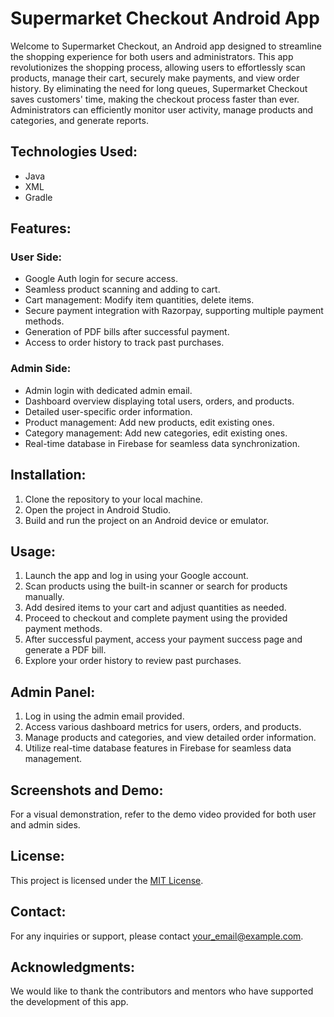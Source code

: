 # Supermarket Checkout Android App

Welcome to Supermarket Checkout, an Android app designed to streamline the shopping experience for both users and administrators. This app revolutionizes the shopping process, allowing users to effortlessly scan products, manage their cart, securely make payments, and view order history. By eliminating the need for long queues, Supermarket Checkout saves customers' time, making the checkout process faster than ever. Administrators can efficiently monitor user activity, manage products and categories, and generate reports.

## Technologies Used:
- Java
- XML
- Gradle

## Features:

### User Side:
- Google Auth login for secure access.
- Seamless product scanning and adding to cart.
- Cart management: Modify item quantities, delete items.
- Secure payment integration with Razorpay, supporting multiple payment methods.
- Generation of PDF bills after successful payment.
- Access to order history to track past purchases.

### Admin Side:
- Admin login with dedicated admin email.
- Dashboard overview displaying total users, orders, and products.
- Detailed user-specific order information.
- Product management: Add new products, edit existing ones.
- Category management: Add new categories, edit existing ones.
- Real-time database in Firebase for seamless data synchronization.

## Installation:
1. Clone the repository to your local machine.
2. Open the project in Android Studio.
3. Build and run the project on an Android device or emulator.

## Usage:
1. Launch the app and log in using your Google account.
2. Scan products using the built-in scanner or search for products manually.
3. Add desired items to your cart and adjust quantities as needed.
4. Proceed to checkout and complete payment using the provided payment methods.
5. After successful payment, access your payment success page and generate a PDF bill.
6. Explore your order history to review past purchases.

## Admin Panel:
1. Log in using the admin email provided.
2. Access various dashboard metrics for users, orders, and products.
3. Manage products and categories, and view detailed order information.
4. Utilize real-time database features in Firebase for seamless data management.

## Screenshots and Demo:
For a visual demonstration, refer to the demo video provided for both user and admin sides.

## License:
This project is licensed under the [MIT License](LICENSE).

## Contact:
For any inquiries or support, please contact [your_email@example.com](mailto:your_email@example.com).

## Acknowledgments:
We would like to thank the contributors and mentors who have supported the development of this app.
